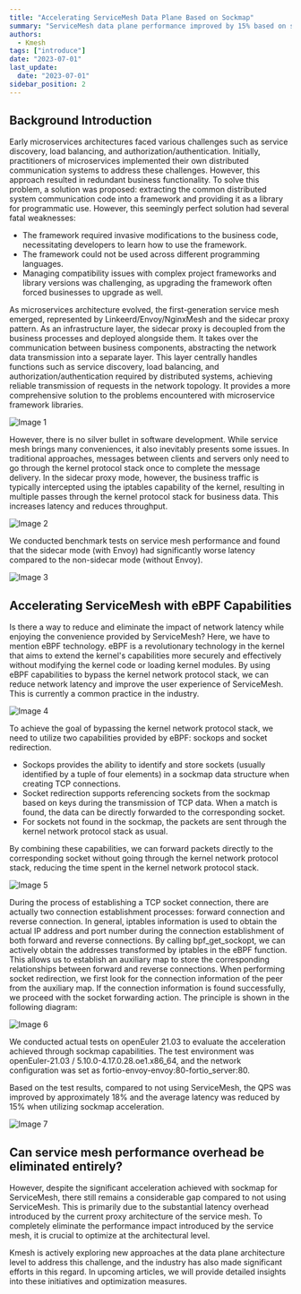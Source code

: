 ```yaml
---
title: "Accelerating ServiceMesh Data Plane Based on Sockmap"
summary: "ServiceMesh data plane performance improved by 15% based on sockmap."
authors:
  - Kmesh
tags: ["introduce"]
date: "2023-07-01"
last_update:
  date: "2023-07-01"
sidebar_position: 2
---
```


## Background Introduction

Early microservices architectures faced various challenges such as service discovery, load balancing, and authorization/authentication. Initially, practitioners of microservices implemented their own distributed communication systems to address these challenges. However, this approach resulted in redundant business functionality. To solve this problem, a solution was proposed: extracting the common distributed system communication code into a framework and providing it as a library for programmatic use. However, this seemingly perfect solution had several fatal weaknesses:

- The framework required invasive modifications to the business code, necessitating developers to learn how to use the framework.
- The framework could not be used across different programming languages.
- Managing compatibility issues with complex project frameworks and library versions was challenging, as upgrading the framework often forced businesses to upgrade as well.

As microservices architecture evolved, the first-generation service mesh emerged, represented by Linkeerd/Envoy/NginxMesh and the sidecar proxy pattern. As an infrastructure layer, the sidecar proxy is decoupled from the business processes and deployed alongside them. It takes over the communication between business components, abstracting the network data transmission into a separate layer. This layer centrally handles functions such as service discovery, load balancing, and authorization/authentication required by distributed systems, achieving reliable transmission of requests in the network topology. It provides a more comprehensive solution to the problems encountered with microservice framework libraries.

![Image 1](images/1.png)

However, there is no silver bullet in software development. While service mesh brings many conveniences, it also inevitably presents some issues. In traditional approaches, messages between clients and servers only need to go through the kernel protocol stack once to complete the message delivery. In the sidecar proxy mode, however, the business traffic is typically intercepted using the iptables capability of the kernel, resulting in multiple passes through the kernel protocol stack for business data. This increases latency and reduces throughput.

![Image 2](images/2.png)

We conducted benchmark tests on service mesh performance and found that the sidecar mode (with Envoy) had significantly worse latency compared to the non-sidecar mode (without Envoy).

![Image 3](images/3.png)

## Accelerating ServiceMesh with eBPF Capabilities

Is there a way to reduce and eliminate the impact of network latency while enjoying the convenience provided by ServiceMesh? Here, we have to mention eBPF technology. eBPF is a revolutionary technology in the kernel that aims to extend the kernel's capabilities more securely and effectively without modifying the kernel code or loading kernel modules. By using eBPF capabilities to bypass the kernel network protocol stack, we can reduce network latency and improve the user experience of ServiceMesh. This is currently a common practice in the industry.

![Image 4](images/4.png)

To achieve the goal of bypassing the kernel network protocol stack, we need to utilize two capabilities provided by eBPF: sockops and socket redirection.

- Sockops provides the ability to identify and store sockets (usually identified by a tuple of four elements) in a sockmap data structure when creating TCP connections.
- Socket redirection supports referencing sockets from the sockmap based on keys during the transmission of TCP data. When a match is found, the data can be directly forwarded to the corresponding socket.
- For sockets not found in the sockmap, the packets are sent through the kernel network protocol stack as usual.

By combining these capabilities, we can forward packets directly to the corresponding socket without going through the kernel network protocol stack, reducing the time spent in the kernel network protocol stack.

![Image 5](images/5.png)

During the process of establishing a TCP socket connection, there are actually two connection establishment processes: forward connection and reverse connection. In general, iptables information is used to obtain the actual IP address and port number during the connection establishment of both forward and reverse connections. By calling bpf_get_sockopt, we can actively obtain the addresses transformed by iptables in the eBPF function. This allows us to establish an auxiliary map to store the corresponding relationships between forward and reverse connections. When performing socket redirection, we first look for the connection information of the peer from the auxiliary map. If the connection information is found successfully, we proceed with the socket forwarding action. The principle is shown in the following diagram:

![Image 6](images/6.png)

We conducted actual tests on openEuler 21.03 to evaluate the acceleration achieved through sockmap capabilities. The test environment was openEuler-21.03 / 5.10.0-4.17.0.28.oe1.x86_64, and the network configuration was set as fortio-envoy-envoy:80-fortio_server:80.

Based on the test results, compared to not using ServiceMesh, the QPS was improved by approximately 18% and the average latency was reduced by 15% when utilizing sockmap acceleration.

![Image 7](images/7.png)

## Can service mesh performance overhead be eliminated entirely?

However, despite the significant acceleration achieved with sockmap for ServiceMesh, there still remains a considerable gap compared to not using ServiceMesh. This is primarily due to the substantial latency overhead introduced by the current proxy architecture of the service mesh. To completely eliminate the performance impact introduced by the service mesh, it is crucial to optimize at the architectural level.

Kmesh is actively exploring new approaches at the data plane architecture level to address this challenge, and the industry has also made significant efforts in this regard. In upcoming articles, we will provide detailed insights into these initiatives and optimization measures.
